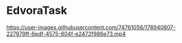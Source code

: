 # EdvoraTask


https://user-images.githubusercontent.com/74761056/178940807-227979ff-6edf-4575-804f-e2472f986e73.mp4


